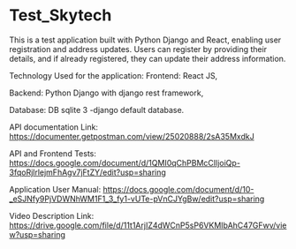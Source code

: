 # Test_Skytech

This is a test application built with Python Django and React, enabling user registration and address updates. Users can register by providing their details, and if already registered, they can update their address information.

Technology Used for the application:
Frontend: React JS,

Backend: Python Django with django rest framework,

Database: DB sqlite 3 -django default database.



API documentation Link: https://documenter.getpostman.com/view/25020888/2sA35MxdkJ

API and Frontend Tests: https://docs.google.com/document/d/1QMI0qChPBMcCIljoiQp-3fqoRjlrlejmFhAgv7jFtZY/edit?usp=sharing

Application User Manual: https://docs.google.com/document/d/10-_eSJNfy9PjVDWNhWM1F1_3_fy1-vUTe-pVnCJYgBw/edit?usp=sharing

Video Description Link: https://drive.google.com/file/d/11t1ArjIZ4dWCnP5sP6VKMIbAhC47GFwv/view?usp=sharing




